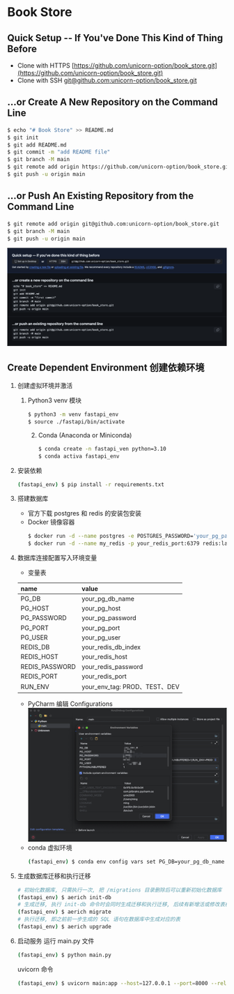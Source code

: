 # Book Store

## Quick Setup -- If You've Done This Kind of Thing Before

- Clone with HTTPS [https://github.com/unicorn-option/book_store.git](https://github.com/unicorn-option/book_store.git)
- Clone with SSH [git@github.com:unicorn-option/book_store.git](git@github.com:unicorn-option/book_store.git)

## ...or Create A New Repository on the Command Line

```bash
$ echo "# Book Store" >> README.md
$ git init
$ git add README.md
$ git commit -m "add README file"
$ git branch -M main
$ git remote add origin https://github.com/unicorn-option/book_store.git
$ git push -u origin main
```

## ...or Push An Existing Repository from the Command Line

```bash
$ git remote add origin git@github.com:unicorn-option/book_store.git
$ git branch -M main
$ git push -u origin main
```

![](./src/init_git_repository_and_clone_github.png)

## Create Dependent Environment 创建依赖环境

1. 创建虚拟环境并激活
   1. Python3 venv 模块
      ```bash
      $ python3 -m venv fastapi_env
      $ source ./fastapi/bin/activate
      ```
      2. Conda (Anaconda or Miniconda)
         ```bash
         $ conda create -n fastapi_ven python=3.10
         $ conda activa fastapi_env
         ```
2. 安装依赖
   ```bash
   (fastapi_env) $ pip install -r requirements.txt
   ```
3. 搭建数据库
   - 官方下载 postgres 和 redis 的安装包安装
   - Docker 镜像容器
      ```bash
     $ docker run -d --name postgres -e POSTGRES_PASSWORD='your_pg_password' -e POSTGRES_USER='your_pg_user' -e ALLOW_IP_RANGE=0.0.0.0/0 -p 5432:5432 pg_container_name
     $ docker run -d --name my_redis -p your_redis_port:6379 redis:latest --requirepass your_redis_password
      ```
4. 数据库连接配置写入环境变量
   - 变量表

   | name           | value                       |
   |:---------------|:----------------------------|
   | PG_DB          | your_pg_db_name             |
   | PG_HOST        | your_pg_host                |
   | PG_PASSWORD    | your_pg_password            |
   | PG_PORT        | your_pg_port                |
   | PG_USER        | your_pg_user                |
   | REDIS_DB       | your_redis_db_index         |
   | REDIS_HOST     | your_redis_host             |
   | REDIS_PASSWORD | your_redis_password         |
   | REDIS_PORT     | your_redis_port             |
   | RUN_ENV        | your_env_tag: PROD、TEST、DEV |

   - PyCharm
     编辑 Configurations
     ![](./src/pycharm_add_variables.png)
   - conda 虚拟环境
      ```bash
      (fastapi_env) $ conda env config vars set PG_DB=your_pg_db_name PG_HOST=your_pg_host PG_PASSWORD=your_pg_password PG_PORT=your_pg_port PG_USER=your_pg_user REDIS_DB=0 REDIS_HOST=localhost REDIS_PASSWORD=unicorn REDIS_PORT=6379 RUN_ENV=your_env_tag -n fastapi_env
      ```
5. 生成数据库迁移和执行迁移
   ```bash
   # 初始化数据库, 只需执行一次, 把 /migrations 目录删除后可以重新初始化数据库
   (fastapi_env) $ aerich init-db
   # 生成迁移, 执行 init-db 命令时会同时生成迁移和执行迁移, 后续有新增活或修改表模型时才执行后面生成迁移和执行迁移的两个命令
   (fastapi_env) $ aerich migrate
   # 执行迁移, 即之前前一步生成的 SQL 语句在数据库中生成对应的表
   (fastapi_env) $ aerich upgrade
   ```
6. 启动服务
   运行 main.py 文件
   ```bash
   (fastapi_env) $ python main.py
   ```
   uvicorn 命令
   ```bash
   (fastapi_env) $ uvicorn main:app --host=127.0.0.1 --port=8000 --reload
   ```
